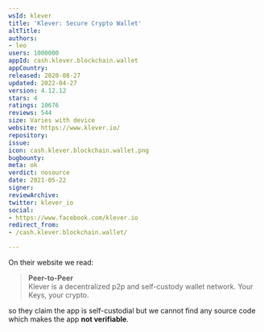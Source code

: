 ```yaml
---
wsId: klever
title: 'Klever: Secure Crypto Wallet'
altTitle: 
authors:
- leo
users: 1000000
appId: cash.klever.blockchain.wallet
appCountry: 
released: 2020-08-27
updated: 2022-04-27
version: 4.12.12
stars: 4
ratings: 10676
reviews: 544
size: Varies with device
website: https://www.klever.io/
repository: 
issue: 
icon: cash.klever.blockchain.wallet.png
bugbounty: 
meta: ok
verdict: nosource
date: 2021-05-22
signer: 
reviewArchive: 
twitter: klever_io
social:
- https://www.facebook.com/klever.io
redirect_from:
- /cash.klever.blockchain.wallet/

---
```


On their website we read:

> **Peer-to-Peer**<br>
  Klever is a decentralized p2p and self-custody wallet network. Your Keys, your
  crypto.

so they claim the app is self-custodial but we cannot find any source code which
makes the app **not verifiable**.
